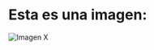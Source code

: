 # Esta es una imagen:
![Imagen X](https://s3-us-west-2.amazonaws.com/lasaga-blog/media/images/grupo_imagen.original.jpg)

